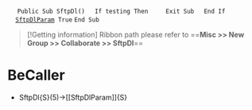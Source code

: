 &nbsp;&nbsp;&nbsp;&nbsp;
`Public Sub SftpDl()`
&nbsp;&nbsp;&nbsp;&nbsp;`If testing Then`
&nbsp;&nbsp;&nbsp;&nbsp;&nbsp;&nbsp;&nbsp;&nbsp;`Exit Sub`
&nbsp;&nbsp;&nbsp;&nbsp;`End If`
&nbsp;&nbsp;&nbsp;&nbsp;
&nbsp;&nbsp;&nbsp;&nbsp;[`SftpDlParam`](SftpDlParam)` True`
`End Sub`


> [!Getting information]
> Ribbon path please refer to ==**Misc >> New Group >> Collaborate >> SftpDl**==


# BeCaller
- SftpDl{S}(5)->[[SftpDlParam]]{S}

